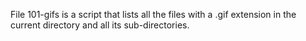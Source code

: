 File 101-gifs is a script that lists all the files with a .gif extension in the current directory and all its sub-directories.
